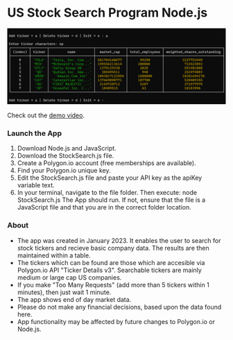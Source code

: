 # US Stock Search Program Node.js

<img src="PromoPic.png"/>

Check out the [demo video](https://youtu.be/3Laq-ly5HWs).

### Launch the App

1) Download Node.js and JavaScript.
2) Download the StockSearch.js file.
3) Create a Polygon.io account (free memberships are available).
4) Find your Polygon.io unique key.
5) Edit the StockSearch.js file and paste your API key as the apiKey variable text.
4) In your terminal, navigate to the file folder. Then execute: node StockSearch.js 
The App should run. If not, ensure that the file is a JavaScript file and that you are in the correct folder location.

### About

- The app was created in January 2023. It enables the user to search for stock tickers and recieve basic company data. The results are then maintained within a table.
- The tickers which can be found are those which are accesible via Polygon.io API "Ticker Details v3". Searchable tickers are mainly medium or large cap US companies.
- If you make "Too Many Requests" (add more than 5 tickers within 1 minutes), then just wait 1 minute.
- The app shows end of day market data.
- Please do not make any financial decisions, based upon the data found here.
- App functionality may be affected by future changes to Polygon.io or Node.js.
